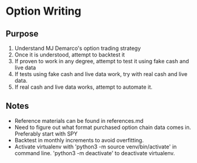 # Option Writing
## Purpose
1. Understand MJ Demarco's option trading strategy
2. Once it is understood, attempt to backtest it
3. If proven to work in any degree, attempt to test it using fake cash and live data
4. If tests using fake cash and live data work, try with real cash and live data.
5. If real cash and live data works, attempt to automate it.
## Notes
* Reference materials can be found in references.md
* Need to figure out what format purchased option chain data comes in. Preferably start with SPY
* Backtest in monthly increments to avoid overfitting.
* Activate virtualenv with 'python3 -m source venv/bin/activate' in command line. 'python3 -m deactivate' to deactivate virtualenv.